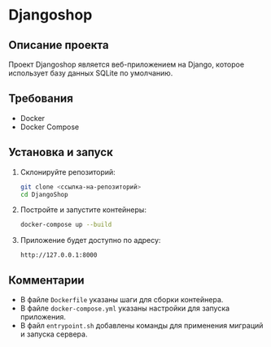 # Djangoshop

## Описание проекта

Проект Djangoshop является веб-приложением на Django, которое использует базу данных SQLite по умолчанию.

## Требования

- Docker
- Docker Compose

## Установка и запуск

1. Склонируйте репозиторий:
    ```sh
    git clone <ссылка-на-репозиторий>
    cd DjangoShop
    ```

2. Постройте и запустите контейнеры:
    ```sh
    docker-compose up --build
    ```

3. Приложение будет доступно по адресу:
    ```
    http://127.0.0.1:8000
    ```

## Комментарии

- В файле `Dockerfile` указаны шаги для сборки контейнера.
- В файле `docker-compose.yml` указаны настройки для запуска приложения.
- В файл `entrypoint.sh` добавлены команды для применения миграций и запуска сервера.
